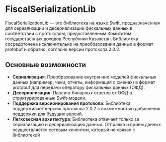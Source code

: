 # FiscalSerializationLib

FiscalSerializationLib — это библиотека на языке Swift, предназначенная для сериализации и десериализации фискальных данных в соответствии с протоколом, предоставленным Комитетом государственных доходов Республики Казахстан. Библиотека сосредоточена исключительно на преобразовании данных в формат protobuf и обратно, согласно версии протокола 2.0.2.

## Основные возможности

- **Сериализация**: Преобразование внутренних моделей фискальных данных (например, чеки, отчеты, информация о сменах) в формат protobuf для передачи оператору фискальных данных (ОФД).
- **Десериализация**: Парсинг бинарных ответов от ОФД в структурированные Swift-модели.
- **Поддержка версионирования протокола**: Библиотека поддерживает версию протокола 2.0.2 с возможностью добавления поддержки для будущих версий.
- **Легковесная архитектура**: Библиотека отвечает только за сериализацию и десериализацию данных. Отправка и прием данных осуществляется сетевым клиентом, который не связан с библиотекой

